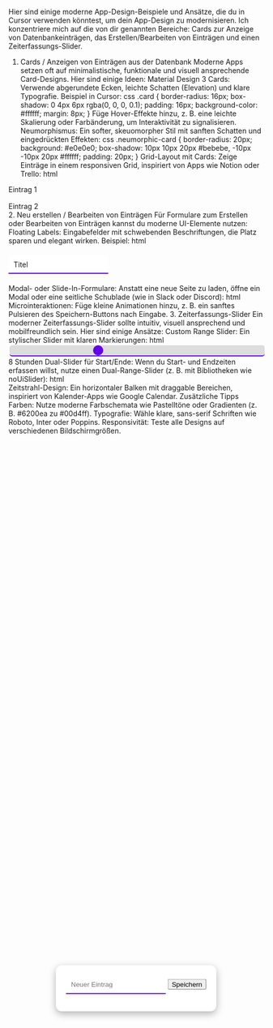 Hier sind einige moderne App-Design-Beispiele und Ansätze, die du in Cursor verwenden könntest, um dein App-Design zu modernisieren. Ich konzentriere mich auf die von dir genannten Bereiche: Cards zur Anzeige von Datenbankeinträgen, das Erstellen/Bearbeiten von Einträgen und einen Zeiterfassungs-Slider.
1. Cards / Anzeigen von Einträgen aus der Datenbank
Moderne Apps setzen oft auf minimalistische, funktionale und visuell ansprechende Card-Designs. Hier sind einige Ideen:
Material Design 3 Cards: Verwende abgerundete Ecken, leichte Schatten (Elevation) und klare Typografie. Beispiel in Cursor:
css
.card {
  border-radius: 16px;
  box-shadow: 0 4px 6px rgba(0, 0, 0, 0.1);
  padding: 16px;
  background-color: #ffffff;
  margin: 8px;
}
Füge Hover-Effekte hinzu, z. B. eine leichte Skalierung oder Farbänderung, um Interaktivität zu signalisieren.
Neumorphismus: Ein softer, skeuomorpher Stil mit sanften Schatten und eingedrückten Effekten:
css
.neumorphic-card {
  border-radius: 20px;
  background: #e0e0e0;
  box-shadow:  10px 10px 20px #bebebe, -10px -10px 20px #ffffff;
  padding: 20px;
}
Grid-Layout mit Cards: Zeige Einträge in einem responsiven Grid, inspiriert von Apps wie Notion oder Trello:
html
<div class="grid-container" style="display: grid; grid-template-columns: repeat(auto-fill, minmax(250px, 1fr)); gap: 16px;">
  <div class="card">Eintrag 1</div>
  <div class="card">Eintrag 2</div>
</div>
2. Neu erstellen / Bearbeiten von Einträgen
Für Formulare zum Erstellen oder Bearbeiten von Einträgen kannst du moderne UI-Elemente nutzen:
Floating Labels: Eingabefelder mit schwebenden Beschriftungen, die Platz sparen und elegant wirken. Beispiel:
html
<div class="input-group">
  <input type="text" id="title" required>
  <label for="title">Titel</label>
</div>
<style>
  .input-group {
    position: relative;
    margin: 20px 0;
  }
  input {
    padding: 10px;
    border: none;
    border-bottom: 2px solid #6200ea;
    outline: none;
  }
  label {
    position: absolute;
    top: 10px;
    left: 10px;
    transition: 0.3s;
  }
  input:focus + label, input:valid + label {
    top: -20px;
    font-size: 12px;
    color: #6200ea;
  }
</style>
Modal- oder Slide-In-Formulare: Anstatt eine neue Seite zu laden, öffne ein Modal oder eine seitliche Schublade (wie in Slack oder Discord):
html
<div class="modal" style="position: fixed; top: 50%; left: 50%; transform: translate(-50%, -50%); background: white; padding: 20px; border-radius: 12px; box-shadow: 0 5px 15px rgba(0,0,0,0.3);">
  <form>
    <input type="text" placeholder="Neuer Eintrag">
    <button type="submit">Speichern</button>
  </form>
</div>
Microinteraktionen: Füge kleine Animationen hinzu, z. B. ein sanftes Pulsieren des Speichern-Buttons nach Eingabe.
3. Zeiterfassungs-Slider
Ein moderner Zeiterfassungs-Slider sollte intuitiv, visuell ansprechend und mobilfreundlich sein. Hier sind einige Ansätze:
Custom Range Slider: Ein stylischer Slider mit klaren Markierungen:
html
<input type="range" min="0" max="24" step="0.5" value="8" id="timeSlider">
<output id="timeOutput">8 Stunden</output>
<style>
  input[type="range"] {
    -webkit-appearance: none;
    width: 100%;
    height: 8px;
    background: #ddd;
    border-radius: 5px;
    outline: none;
  }
  input[type="range"]::-webkit-slider-thumb {
    -webkit-appearance: none;
    width: 20px;
    height: 20px;
    background: #6200ea;
    border-radius: 50%;
    cursor: pointer;
  }
</style>
<script>
  const slider = document.getElementById("timeSlider");
  const output = document.getElementById("timeOutput");
  slider.oninput = () => output.textContent = `${slider.value} Stunden`;
</script>
Dual-Slider für Start/Ende: Wenn du Start- und Endzeiten erfassen willst, nutze einen Dual-Range-Slider (z. B. mit Bibliotheken wie noUiSlider):
html
<div id="timeRange"></div>
<script src="https://cdnjs.cloudflare.com/ajax/libs/noUiSlider/15.7.1/nouislider.min.js"></script>
<link href="https://cdnjs.cloudflare.com/ajax/libs/noUiSlider/15.7.1/nouislider.min.css" rel="stylesheet">
<script>
  const slider = document.getElementById("timeRange");
  noUiSlider.create(slider, {
    start: [8, 17],
    connect: true,
    range: { min: 0, max: 24 },
    step: 0.5,
    tooltips: true,
    format: { to: value => `${value} Uhr`, from: value => value }
  });
</script>
Zeitstrahl-Design: Ein horizontaler Balken mit draggable Bereichen, inspiriert von Kalender-Apps wie Google Calendar.
Zusätzliche Tipps
Farben: Nutze moderne Farbschemata wie Pastelltöne oder Gradienten (z. B. #6200ea zu #00d4ff).
Typografie: Wähle klare, sans-serif Schriften wie Roboto, Inter oder Poppins.
Responsivität: Teste alle Designs auf verschiedenen Bildschirmgrößen.
